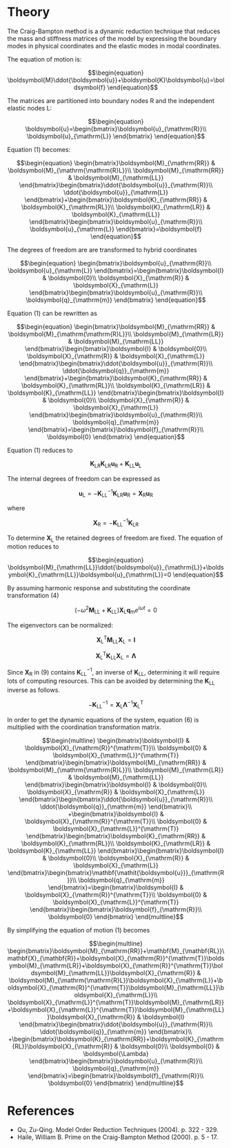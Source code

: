 # Theory

The Craig-Bampton method is a dynamic reduction technique that reduces
the mass and stiffness matrices of the model by expressing the boundary
modes in physical coordinates and the elastic modes in modal coordinates.

The equation of motion is:

```math
\begin{equation}
\boldsymbol{M}\ddot{\boldsymbol{u}}+\boldsymbol{K}\boldsymbol{u}=\boldsymbol{f}
\end{equation}
```

The matrices are partitioned into boundary nodes R and the independent
elastic nodes L:

```math
\begin{equation}
\boldsymbol{u}=\begin{bmatrix}\boldsymbol{u}_{\mathrm{R}}\\
\boldsymbol{u}_{\mathrm{L}}
\end{bmatrix}
\end{equation}
```

Equation (1) becomes:

```math
\begin{equation}
\begin{bmatrix}\boldsymbol{M}_{\mathrm{RR}} & \boldsymbol{M}_{\mathrm{\mathrm{R}L}}\\
\boldsymbol{M}_{\mathrm{RR}} & \boldsymbol{M}_{\mathrm{LL}}
\end{bmatrix}\begin{bmatrix}\ddot{\boldsymbol{u}}_{\mathrm{R}}\\
\ddot{\boldsymbol{u}}_{\mathrm{L}}
\end{bmatrix}+\begin{bmatrix}\boldsymbol{K}_{\mathrm{RR}} & \boldsymbol{K}_{\mathrm{RL}}\\
\boldsymbol{K}_{\mathrm{LR}} & \boldsymbol{K}_{\mathrm{LL}}
\end{bmatrix}\begin{bmatrix}\boldsymbol{u}_{\mathrm{R}}\\
\boldsymbol{u}_{\mathrm{L}}
\end{bmatrix}=\boldsymbol{f}
\end{equation}
```

The degrees of freedom are are transformed to hybrid coordinates

```math
\begin{equation}
\begin{bmatrix}\boldsymbol{u}_{\mathrm{R}}\\
\boldsymbol{u}_{\mathrm{L}}
\end{bmatrix}=\begin{bmatrix}\boldsymbol{I} & \boldsymbol{0}\\
\boldsymbol{X}_{\mathrm{R}} & \boldsymbol{X}_{\mathrm{L}}
\end{bmatrix}\begin{bmatrix}\boldsymbol{u}_{\mathrm{R}}\\
\boldsymbol{q}_{\mathrm{m}}
\end{bmatrix}
\end{equation}
```

Equation (1) can be rewritten as

```math
\begin{equation}
\begin{bmatrix}\boldsymbol{M}_{\mathrm{RR}} & \boldsymbol{M}_{\mathrm{\mathrm{R}L}}\\
\boldsymbol{M}_{\mathrm{LR}} & \boldsymbol{M}_{\mathrm{LL}}
\end{bmatrix}\begin{bmatrix}\boldsymbol{I} & \boldsymbol{0}\\
\boldsymbol{X}_{\mathrm{R}} & \boldsymbol{X}_{\mathrm{L}}
\end{bmatrix}\begin{bmatrix}\ddot{\boldsymbol{u}}_{\mathrm{R}}\\
\ddot{\boldsymbol{q}}_{\mathrm{m}}
\end{bmatrix}+\begin{bmatrix}\boldsymbol{K}_{\mathrm{RR}} & \boldsymbol{K}_{\mathrm{RL}}\\
\boldsymbol{K}_{\mathrm{LR}} & \boldsymbol{K}_{\mathrm{LL}}
\end{bmatrix}\begin{bmatrix}\boldsymbol{I} & \boldsymbol{0}\\
\boldsymbol{X}_{\mathrm{R}} & \boldsymbol{X}_{\mathrm{L}}
\end{bmatrix}\begin{bmatrix}\boldsymbol{u}_{\mathrm{R}}\\
\boldsymbol{q}_{\mathrm{m}}
\end{bmatrix}=\begin{bmatrix}\boldsymbol{f}_{\mathrm{R}}\\
\boldsymbol{0}
\end{bmatrix}
\end{equation}
```
Equation (1) reduces to

```math
\begin{equation}
\boldsymbol{K}_{\mathrm{LR}}\boldsymbol{K}_{\mathrm{LR}}\boldsymbol{u}_{\mathrm{R}}+\boldsymbol{K}_{\mathrm{LL}}\boldsymbol{u}_{\mathrm{L}}
\end{equation}
```

The internal degrees of freedom can be expressed as

```math
\begin{equation}
\boldsymbol{u}_{\mathrm{L}}=-\boldsymbol{K}_{\mathrm{LL}}^{-1}\boldsymbol{K}_{\mathrm{LR}}\boldsymbol{u}_{\mathrm{R}}=\boldsymbol{X}_{\mathrm{R}}\boldsymbol{u}_{\mathrm{R}}
\end{equation}
```

where

```math
\begin{equation}
\boldsymbol{X}_{\mathrm{R}}=-\boldsymbol{K}_{\mathrm{LL}}^{-1}\boldsymbol{K}_{\mathrm{LR}}
\end{equation}
```

To determine $\mathit{\boldsymbol{X}}_{\mathrm{L}}$ the retained degrees of freedom are fixed. The equation of motion reduces to

```math
\begin{equation}
\boldsymbol{M}_{\mathrm{LL}}\ddot{\boldsymbol{u}}_{\mathrm{L}}+\boldsymbol{K}_{\mathrm{LL}}\boldsymbol{u}_{\mathrm{L}}=0
\end{equation}
```

By assuming harmonic response and substituting the coordinate transformation (4)

```math
\begin{equation}
(-\omega^{2}\boldsymbol{M}_{\mathrm{LL}}+\boldsymbol{K}_{\mathrm{LL}})\boldsymbol{X}_{\mathrm{L}}\boldsymbol{q}_{\mathrm{m}}e^{i\omega t}=0
\end{equation}
```

The eigenvectors can be normalized:

```math
\begin{equation}
\boldsymbol{X}_{\mathrm{L}}^{\mathrm{T}}\boldsymbol{M}_{\mathrm{LL}}\boldsymbol{X}_{\mathrm{L}}=\boldsymbol{I}
\end{equation}
```

```math
\begin{equation}
\boldsymbol{X}_{\mathrm{L}}^{\mathrm{T}}\boldsymbol{K}_{\mathrm{LL}}\boldsymbol{X}_{\mathrm{L}}=\boldsymbol{\Lambda}
\end{equation}
```

Since $\boldsymbol{X}$$_{\mathrm{R}}$ in (9) contains $\boldsymbol{K}$$_{\mathrm{LL}}^{-1}$,
an inverse of $\boldsymbol{K}$$_{\mathrm{LL}}$, determining it will
require lots of computing resources. This can be avoided by determining
the $\boldsymbol{K}$$_{\mathrm{LL}}$ inverse as follows.

```math
\begin{equation}
-\boldsymbol{K}_{\mathrm{LL}}^{-1}=\boldsymbol{X}_{\mathrm{L}}\boldsymbol{\Lambda}^{-1}\boldsymbol{X}_{\mathrm{L}}^{\mathrm{T}}
\end{equation}
```

In order to get the dynamic equations of the system, equation (6) is multiplied with the coordination transformation matrix.

```math
\begin{multline}
\begin{bmatrix}\boldsymbol{I} & \boldsymbol{X}_{\mathrm{R}}^{\mathrm{T}}\\
\boldsymbol{0} & \boldsymbol{X}_{\mathrm{L}}^{\mathrm{T}}
\end{bmatrix}\begin{bmatrix}\boldsymbol{M}_{\mathrm{RR}} & \boldsymbol{M}_{\mathrm{\mathrm{R}L}}\\
\boldsymbol{M}_{\mathrm{LR}} & \boldsymbol{M}_{\mathrm{LL}}
\end{bmatrix}\begin{bmatrix}\boldsymbol{I} & \boldsymbol{0}\\
\boldsymbol{X}_{\mathrm{R}} & \boldsymbol{X}_{\mathrm{L}}
\end{bmatrix}\begin{bmatrix}\ddot{\boldsymbol{u}}_{\mathrm{R}}\\
\ddot{\boldsymbol{q}}_{\mathrm{m}}
\end{bmatrix}\\
+\begin{bmatrix}\boldsymbol{I} & \boldsymbol{X}_{\mathrm{R}}^{\mathrm{T}}\\
\boldsymbol{0} & \boldsymbol{X}_{\mathrm{L}}^{\mathrm{T}}
\end{bmatrix}\begin{bmatrix}\boldsymbol{K}_{\mathrm{RR}} & \boldsymbol{K}_{\mathrm{RL}}\\
\boldsymbol{K}_{\mathrm{LR}} & \boldsymbol{K}_{\mathrm{LL}}
\end{bmatrix}\begin{bmatrix}\boldsymbol{I} & \boldsymbol{0}\\
\boldsymbol{X}_{\mathrm{R}} & \boldsymbol{X}_{\mathrm{L}}
\end{bmatrix}\begin{bmatrix}\mathbf{\mathit{\boldsymbol{u}}}_{\mathrm{R}}\\
\boldsymbol{q}_{\mathrm{m}}
\end{bmatrix}=\begin{bmatrix}\boldsymbol{I} & \boldsymbol{X}_{\mathrm{R}}^{\mathrm{T}}\\
\boldsymbol{0} & \boldsymbol{X}_{\mathrm{L}}^{\mathrm{T}}
\end{bmatrix}\begin{bmatrix}\boldsymbol{f}_{\mathrm{R}}\\
\boldsymbol{0}
\end{bmatrix}
\end{multline}
```

By simplifying the equation of motion (1) becomes

```math
\begin{multline}
\begin{bmatrix}\boldsymbol{M}_{\mathrm{RR}}+\mathbf{M}_{\mathbf{RL}}\mathbf{X}_{\mathbf{R}}+\boldsymbol{X}_{\mathrm{R}}^{\mathrm{T}}\boldsymbol{M}_{\mathrm{LR}}+\boldsymbol{X}_{\mathrm{R}}^{\mathrm{T}}\boldsymbol{M}_{\mathrm{LL}}\boldsymbol{X}_{\mathrm{R}} & \boldsymbol{M}_{\mathrm{\mathrm{R}L}}\boldsymbol{X}_{\mathrm{L}}+\boldsymbol{X}_{\mathrm{R}}^{\mathrm{T}}\boldsymbol{M}_{\mathrm{LL}}\boldsymbol{X}_{\mathrm{L}}\\
\boldsymbol{X}_{\mathrm{L}}^{\mathrm{T}}\boldsymbol{M}_{\mathrm{LR}}+\boldsymbol{X}_{\mathrm{L}}^{\mathrm{T}}\boldsymbol{M}_{\mathrm{LL}}\boldsymbol{X}_{\mathrm{R}} & \boldsymbol{I}
\end{bmatrix}\begin{bmatrix}\ddot{\boldsymbol{u}}_{\mathrm{R}}\\
\ddot{\boldsymbol{q}}_{\mathrm{m}}
\end{bmatrix}\\
+\begin{bmatrix}\boldsymbol{K}_{\mathrm{RR}}+\boldsymbol{K}_{\mathrm{RL}}\boldsymbol{X}_{\mathrm{R}} & \boldsymbol{0}\\
\boldsymbol{0} & \boldsymbol{\Lambda}
\end{bmatrix}\begin{bmatrix}\boldsymbol{u}_{\mathrm{R}}\\
\boldsymbol{q}_{\mathrm{m}}
\end{bmatrix}=\begin{bmatrix}\boldsymbol{f}_{\mathrm{R}}\\
\boldsymbol{0}
\end{bmatrix}
\end{multline}
```

# References

- Qu, Zu-Qing. Model Order Reduction Techniques (2004). p. 322 - 329.
- Haile, William B. Prime on the Craig-Bampton Method (2000). p. 5 - 17.
